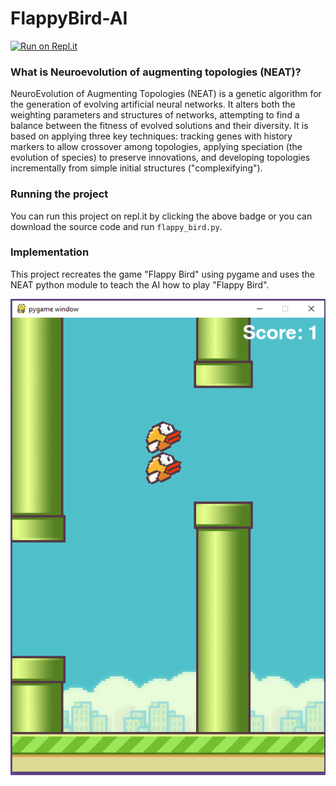 # FlappyBird-AI
[![Run on Repl.it](https://repl.it/badge/github/eoinpinaqui/FlappyBird-AI)](https://repl.it/github/eoinpinaqui/FlappyBird-AI)
### What is Neuroevolution of augmenting topologies (NEAT)?
NeuroEvolution of Augmenting Topologies (NEAT) is a genetic algorithm for the generation of 
evolving artificial neural networks. It alters both the weighting parameters and structures of networks, 
attempting to find a balance between the fitness of evolved solutions and their diversity. It is based 
on applying three key techniques: tracking genes with history markers to allow crossover among 
topologies, applying speciation (the evolution of species) to preserve innovations, and 
developing topologies incrementally from simple initial structures ("complexifying"). 

### Running the project
You can run this project on repl.it by clicking the above badge or you can download the source code and run `flappy_bird.py`.

### Implementation
This project recreates the game "Flappy Bird" using pygame and uses the NEAT python module to 
teach the AI how to play "Flappy Bird".

![AI for Flappy bird](imgs/example.png)